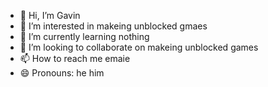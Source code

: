 - 👋 Hi, I’m Gavin
- 👀 I’m interested in makeing unblocked gmaes 
- 🌱 I’m currently learning nothing
- 💞️ I’m looking to collaborate on makeing unblocked games
- 📫 How to reach me emaie
- 😄 Pronouns: he him

<!---
857090/857090 is a ✨ special ✨ repository because its `README.md` (this file) appears on your GitHub profile.
You can click the Preview link to take a look at your changes.
--->
